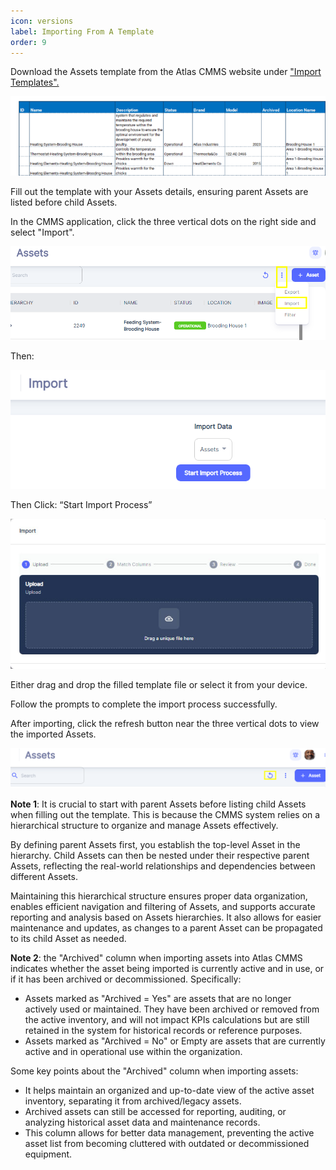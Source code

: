```yaml
---
icon: versions
label: Importing From A Template
order: 9
---
```

Download the Assets template from the Atlas CMMS website under ["Import Templates".](https://atlascmms.com/app/imports/work-orders)

![](../../static/img/image86.png)

Fill out the template with your Assets details, ensuring parent Assets are listed before child Assets.

In the CMMS application, click the three vertical dots on the right side and select "Import".

![](../../static/img/image87.png)

Then:

![](../../static/img/image88.png)

Then Click: “Start Import Process”

![](../../static/img/image89.png)

Either drag and drop the filled template file or select it from your device.

Follow the prompts to complete the import process successfully.

After importing, click the refresh button near the three vertical dots to view the imported Assets.

![](../../static/img/image90.png)

__Note 1__: It is crucial to start with parent Assets before listing child Assets when filling out the template. This is because the CMMS system relies on a hierarchical structure to organize and manage Assets effectively.

By defining parent Assets first, you establish the top\-level Asset in the hierarchy. Child Assets can then be nested under their respective parent Assets, reflecting the real\-world relationships and dependencies between different Assets.

Maintaining this hierarchical structure ensures proper data organization, enables efficient navigation and filtering of Assets, and supports accurate reporting and analysis based on Assets hierarchies. It also allows for easier maintenance and updates, as changes to a parent Asset can be propagated to its child Asset as needed.

__Note 2__: the "Archived" column when importing assets into  Atlas CMMS indicates whether the asset being imported is currently active and in use, or if it has been archived or decommissioned. Specifically:

- Assets marked as "Archived = Yes" are assets that are no longer actively used or maintained. They have been archived or removed from the active inventory, and will not impact KPIs calculations but are still retained in the system for historical records or reference purposes.
- Assets marked as "Archived = No" or Empty are assets that are currently active and in operational use within the organization.

Some key points about the "Archived" column when importing assets:

- It helps maintain an organized and up\-to\-date view of the active asset inventory, separating it from archived/legacy assets.
- Archived assets can still be accessed for reporting, auditing, or analyzing historical asset data and maintenance records.
- This column allows for better data management, preventing the active asset list from becoming cluttered with outdated or decommissioned equipment.
